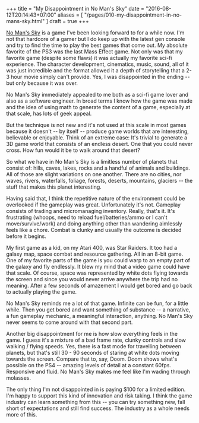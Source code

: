 +++
title = "My Disappointment in No Man's Sky"
date = "2016-08-12T20:14:43+07:00"
aliases = [
    "/pages/010-my-disappointment-in-no-mans-sky.html"
]
draft = true
+++

[No Man's Sky](http://www.no-mans-sky.com/) is a game I've been looking forward to for a while now. I'm not that hardcore of a gamer but I do keep up with the latest gen console and try to find the time to play the best games that come out. My absolute favorite of the PS3 was the last Mass Effect game. Not only was that my favorite game (despite some flaws) it was actually my favorite sci-fi experience. The character development, cinematics, music, sound, all of it was just incredible and the format allowed it a depth of storytelling that a 2-3 hour movie simply can't provide. Yes, I was disappointed in the ending -- but only because it was over.

No Man's Sky immediately appealed to me both as a sci-fi game lover and also as a software engineer. In broad terms I know how the game was made and the idea of using math to generate the content of a game, especially at that scale, has lots of geek appeal.

But the technique is not new and it's not used at this scale in most games because it doesn't -- by itself -- produce game worlds that are interesting, believable or enjoyable. Think of an extreme case: It's trivial to generate a 3D game world that consists of an endless desert. One that you could never cross. How fun would it be to walk around that desert?

So what we have in No Man's Sky is a limitless number of planets that consist of: hills, caves, lakes, rocks and a handful of animals and buildings. All of those are slight variations on one another. There are no cities, nor waves, rivers, waterfalls, foliage, forests, deserts, mountains, glaciers -- the stuff that makes this planet interesting.

Having said that, I think the repetitive nature of the environment could be overlooked if the gameplay was great. Unfortunately it's not. Gameplay consists of trading and micromanaging inventory. Really, that's it. It's frustrating (whoops, need to reload fuel/batteries/ammo or I can't move/survive/work) and doing anything other than wandering aimlessly feels like a chore. Combat is clunky and usually the outcome is decided before it begins.

My first game as a kid, on my Atari 400, was Star Raiders. It too had a galaxy map, space combat and resource gathering. All in an 8-bit game. One of my favorite parts of the game is you could warp to an empty part of the galaxy and fly endlessly. It blew my mind that a video game could have that scale. Of course, space was represented by white dots flying towards the screen and since you would never arrive anywhere the trip had no meaning. After a few seconds of amazement I would get bored and go back to actually playing the game.

No Man's Sky reminds me a lot of that game. Infinite can be fun, for a little while. Then you get bored and want something of substance -- a narrative, a fun gameplay mechanic, a meaningful interaction, anything. No Man's Sky never seems to come around with that second part.

Another big disappointment for me is how slow everything feels in the game. I guess it's a mixture of a bad frame rate, clunky controls and slow walking / flying speeds. Yes, there is a fast mode for travelling between planets, but that's still 30 - 90 seconds of staring at white dots moving towards the screen. Compare that to, say, Doom. Doom shows what's possible on the PS4 -- amazing levels of detail at a constant 60fps. Responsive and fluid. No Man's Sky makes me feel like I'm wading through molasses.

The only thing I'm not disappointed in is paying $100 for a limited edition. I'm happy to support this kind of innovation and risk taking. I think the game industry can learn something from this -- you can try something new, fall short of expectations and still find success. The industry as a whole needs more of this.

